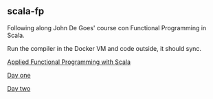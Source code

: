 ## scala-fp

Following along John De Goes' course con Functional Programming in Scala.

Run the compiler in the Docker VM and code outside, it should sync.


[Applied Functional Programming with Scala](https://gist.github.com/jdegoes/97459c0045f373f4eaf126998d8f65dc)


[Day one](jdegoes-functional-scala/src/main/scala/net/degoes/01-essentials/README.md)

[Day two](jdegoes-functional-scala/src/main/scala/net/degoes/02-abstractions/README.md)